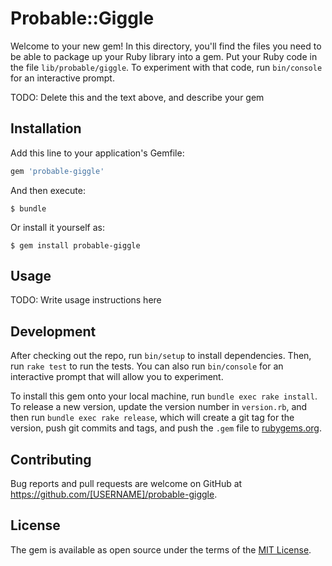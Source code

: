 # Probable::Giggle

Welcome to your new gem! In this directory, you'll find the files you need to be able to package up your Ruby library into a gem. Put your Ruby code in the file `lib/probable/giggle`. To experiment with that code, run `bin/console` for an interactive prompt.

TODO: Delete this and the text above, and describe your gem

## Installation

Add this line to your application's Gemfile:

```ruby
gem 'probable-giggle'
```

And then execute:

    $ bundle

Or install it yourself as:

    $ gem install probable-giggle

## Usage

TODO: Write usage instructions here

## Development

After checking out the repo, run `bin/setup` to install dependencies. Then, run `rake test` to run the tests. You can also run `bin/console` for an interactive prompt that will allow you to experiment.

To install this gem onto your local machine, run `bundle exec rake install`. To release a new version, update the version number in `version.rb`, and then run `bundle exec rake release`, which will create a git tag for the version, push git commits and tags, and push the `.gem` file to [rubygems.org](https://rubygems.org).

## Contributing

Bug reports and pull requests are welcome on GitHub at https://github.com/[USERNAME]/probable-giggle.


## License

The gem is available as open source under the terms of the [MIT License](http://opensource.org/licenses/MIT).

